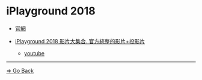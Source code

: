 # iPlayground 2018

* [官網](https://iplayground.io/2018/)

* [iPlayground 2018 影片大集合. 官方統整的影片+投影片](https://www.youtube.com/playlist?list=PLJN8Q2M8xECkvIbNFM30Bu91qbN92SXND)
  
  * [youtube](https://www.youtube.com/playlist?list=PLJN8Q2M8xECmmx1rXjQuFEDjoN6rC7isy)

---

[=> Go Back](../README.md)
